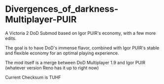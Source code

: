 # Divergences_of_darkness-Multiplayer-PUIR
A Victoria 2 DoD Submod based on Igor PUIR's economy, with a few more edits.

The goal is to have DoD's immense flavor, combined with Igor PUIR's stable and flexible economy for an optimal playing experience.

The mod itself is a merge between DoD Multiplayer 1.9 and Igor PUIR (whatever version Reno has it up to right now)

Current Checksum is TUHF
